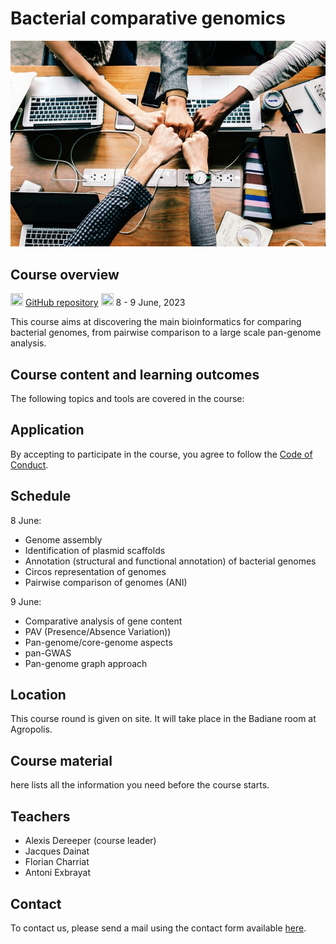 # Bacterial comparative genomics

![](pages/images/achievement-agreement-arms-1068523.jpg)

## Course overview

<img src="https://www.svgrepo.com/show/305241/github.svg"
    width="20" height="20"/>
    [GitHub repository]( {{config.repo_url}})
<img src="https://www.svgrepo.com/show/20800/event-date-and-time-symbol.svg"
    width="20" height="20"/>
    8 - 9 June, 2023

This course aims at discovering the main bioinformatics for comparing bacterial genomes, from pairwise comparison to a large scale pan-genome analysis.


## Course content and learning outcomes

The following topics and tools are covered in the course:


## Application

By accepting to participate in the course, you agree to follow the [Code of Conduct](pages/course-information/code-of-conduct.md).

## Schedule

8 June:   
* Genome assembly  
* Identification of plasmid scaffolds  
* Annotation (structural and functional annotation) of bacterial genomes  
* Circos representation of genomes  
* Pairwise comparison of genomes (ANI)  


9 June:  
* Comparative analysis of gene content  
* PAV (Presence/Absence Variation))  
* Pan-genome/core-genome aspects  
* pan-GWAS  
* Pan-genome graph approach  


## Location

This course round is given on site. It will take place in the Badiane room at Agropolis.

## Course material

here lists all the information you need before the course starts. 

## Teachers

* Alexis Dereeper (course leader)
* Jacques Dainat
* Florian Charriat
* Antoni Exbrayat


## Contact

To contact us, please send a mail using the contact form available [here]({{contact}}).
